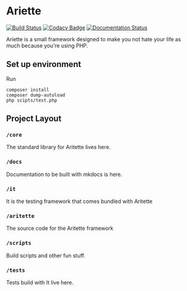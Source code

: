 # Ariette
[![Build Status](https://travis-ci.org/rrdelaney/ariette.svg?branch=master)](https://travis-ci.org/rrdelaney/ariette)
[![Codacy Badge](https://www.codacy.com/project/badge/4030bdab7e4941c09969d4284e8a761a)](https://www.codacy.com/app/rrdelaney/ariette)
[![Documentation Status](https://readthedocs.org/projects/ariette/badge/?version=latest)](https://readthedocs.org/projects/ariette/?badge=latest)

Ariette is a small framework designed to make you not hate your life as much because
you're using PHP.

## Set up environment

Run

```
composer install
composer dump-autoload
php scipts/test.php
```

## Project Layout

### `/core`
The standard library for Aritette lives here.

### `/docs`
Documentation to be built with mkdocs is here.

### `/it`
It is the testing framework that comes bundled with Aritette

### `/aritette`
The source code for the Aritette framework

### `/scripts`
Build scripts and other fun stuff.

### `/tests`
Tests build with It live here.
